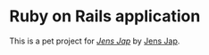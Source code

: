 # Ruby on Rails application

This is a pet project for [*Jens Jap*](http://www.infalliblekitty.com/)
by [Jens Jap](https://github.com/jensjap/).
